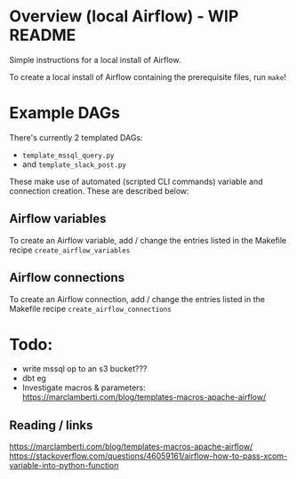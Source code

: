 # Overview (local Airflow) - WIP README

Simple instructions for a local install of Airflow.

To create a local install of Airflow containing the prerequisite files, run `make`!

# Example DAGs

There's currently 2 templated DAGs:

* `template_mssql_query.py`
* and `template_slack_post.py`

These make use of automated (scripted CLI commands) variable and connection creation. These are described below:

## Airflow variables

To create an Airflow variable, add / change the entries listed in the Makefile recipe `create_airflow_variables`

## Airflow connections 

To create an Airflow connection, add / change the entries listed in the Makefile recipe `create_airflow_connections`

# Todo:

* write mssql op to an s3 bucket???
* dbt eg
* Investigate macros & parameters: https://marclamberti.com/blog/templates-macros-apache-airflow/
## Reading / links

https://marclamberti.com/blog/templates-macros-apache-airflow/
https://stackoverflow.com/questions/46059161/airflow-how-to-pass-xcom-variable-into-python-function
